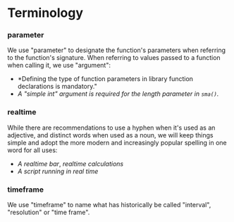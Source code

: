 # Terminology

### parameter
We use "parameter" to designate the function's parameters when referring to the function's signature. When referring to values passed to a function when calling it, we use "argument":
- *Defining the type of function parameters in library function declarations is mandatory."
- *A "simple int" argument is required for the length parameter in ``sma()``.*

### realtime
While there are recommendations to use a hyphen when it's used as an adjective, and distinct words when used as a noun, 
we will keep things simple and adopt the more modern and increasingly popular spelling in one word for all uses:

- *A realtime bar*, *realtime calculations*
- *A script running in real time*

### timeframe
We use "timeframe" to name what has historically be called "interval", "resolution" or "time frame".
